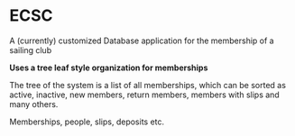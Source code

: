 # ECSC

A (currently) customized Database application for the membership of a sailing club

<b>Uses a tree leaf style organization for memberships</b>

The tree of the system is a list of all memberships, which can be sorted as active, inactive, new members, return members, members with slips and many others.


Memberships, people, slips, deposits etc.  
